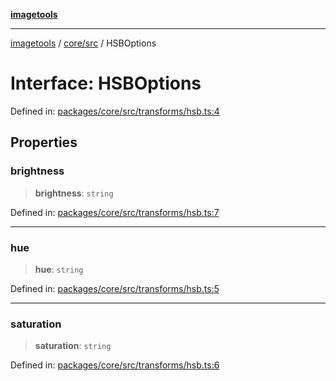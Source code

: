 [**imagetools**](../../../README.md)

***

[imagetools](../../../modules.md) / [core/src](../README.md) / HSBOptions

# Interface: HSBOptions

Defined in: [packages/core/src/transforms/hsb.ts:4](https://github.com/JonasKruckenberg/imagetools/blob/87fff79acddac50a50f7aee7c6a68a0623fbc68f/packages/core/src/transforms/hsb.ts#L4)

## Properties

### brightness

> **brightness**: `string`

Defined in: [packages/core/src/transforms/hsb.ts:7](https://github.com/JonasKruckenberg/imagetools/blob/87fff79acddac50a50f7aee7c6a68a0623fbc68f/packages/core/src/transforms/hsb.ts#L7)

***

### hue

> **hue**: `string`

Defined in: [packages/core/src/transforms/hsb.ts:5](https://github.com/JonasKruckenberg/imagetools/blob/87fff79acddac50a50f7aee7c6a68a0623fbc68f/packages/core/src/transforms/hsb.ts#L5)

***

### saturation

> **saturation**: `string`

Defined in: [packages/core/src/transforms/hsb.ts:6](https://github.com/JonasKruckenberg/imagetools/blob/87fff79acddac50a50f7aee7c6a68a0623fbc68f/packages/core/src/transforms/hsb.ts#L6)
